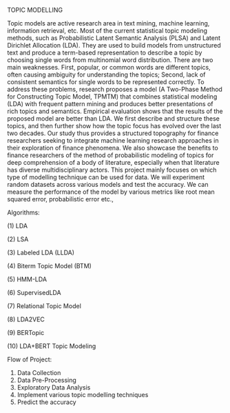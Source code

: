 TOPIC MODELLING


Topic models are active research area in text mining, machine learning, information retrieval, etc. Most of the current statistical topic modeling methods, such as Probabilistic Latent Semantic Analysis (PLSA) and Latent Dirichlet Allocation (LDA). They are used to build models from unstructured text and produce a term-based representation to describe a topic by choosing single words from multinomial word distribution. There are two main weaknesses. First, popular, or common words are different topics, often causing ambiguity for understanding the topics; Second, lack of consistent semantics for single words to be represented correctly. To address these problems, research proposes a model (A Two-Phase Method for Constructing Topic Model, TPMTM) that combines statistical modeling (LDA) with frequent pattern mining and produces better presentations of rich topics and semantics. Empirical evaluation shows that the results of the proposed model are better than LDA.
 We first describe and structure these topics, and then further show how the topic focus has evolved over the last two decades. Our study thus provides a structured topography for finance researchers seeking to integrate machine learning research approaches in their exploration of finance phenomena. We also showcase the benefits to finance researchers of the method of probabilistic modeling of topics for deep comprehension of a body of literature, especially when that literature has diverse multidisciplinary actors.
This project mainly focuses on which type of modelling technique can be used for data. We will experiment random datasets across various models and test the accuracy. We can measure the performance of the model by various metrics like root mean squared error, probabilistic error etc.,

Algorithms:

(1)   LDA

(2)   LSA

(3)   Labeled LDA (LLDA)

(4)   Biterm Topic Model (BTM)

(5)   HMM-LDA

(6)   SupervisedLDA

(7)   Relational Topic Model

(8)   LDA2VEC

(9)   BERTopic

(10)  LDA+BERT Topic Modeling



Flow of Project:
1) Data Collection
2) Data Pre-Processing
3)  Exploratory Data Analysis
4)  Implement various topic modelling techniques
5) Predict the accuracy
